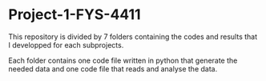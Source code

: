 # Project-1-FYS-4411

This repository is divided by 7 folders containing the codes and results that I developped for each subprojects.

Each folder contains one code file written in python that generate the needed data and one code file that reads and analyse the data.
